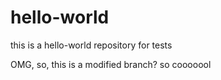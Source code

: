 # hello-world
this is a hello-world repository for tests

OMG, so, this is a modified branch? so cooooool
